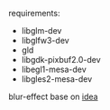 requirements:

+ libglm-dev
+ libglfw3-dev
+ gld
+ libgdk-pixbuf2.0-dev
+ libegl1-mesa-dev
+ libgles2-mesa-dev

blur-effect base on [idea](http://rastergrid.com/blog/2010/09/efficient-gaussian-blur-with-linear-sampling/)



